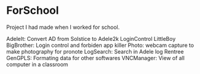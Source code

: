 # ForSchool
Project I had made when I worked for school.

AdeleIt: Convert AD from Solstice to Adele2k
LoginControl LittleBoy BigBrother: Login control and forbiden app killer
Photo: webcam capture to make photography for pronote
LogSearch: Search in Adele log
Rentree GenGPLS: Formating data for other softwares
VNCManager: View of all computer in a classroom
